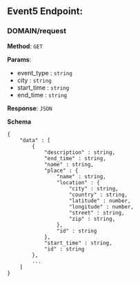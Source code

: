 ## Event5 Endpoint:

### DOMAIN/request

**Method**: `GET`

**Params**:

- event\_type : `string`
- city : `string` 
- start\_time : `string`
- end\_time : `string`

**Response**: `JSON`

**Schema**

```
{
	"data" : [
		{
			"description" : string,
			"end_time" : string,
			"name" : string,
			"place" : {
				"name" : string,
				"location" : {
					"city" : string,
					"country" : string,
					"latitude" : number,
					"longitude" : number,
					"street" : string,
					"zip" : string,
				},
				"id" : string
			},
			"start_time" : string,
			"id" : string
		},
		...
	]
}
```
